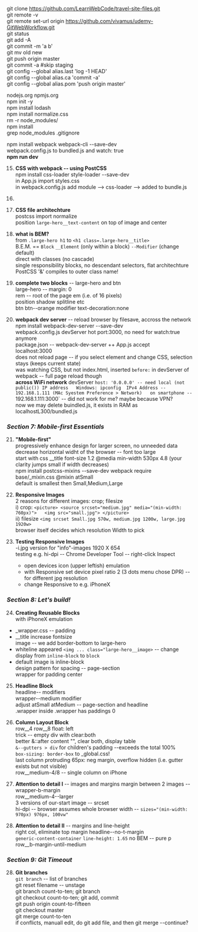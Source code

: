git clone https://github.com/LearnWebCode/travel-site-files.git  
git remote -v  
git remote set-url origin https://github.com/vivamus/udemy-GitWebWorkflow.git  
git status  
git add -A  
git commit -m 'a b'  
git mv old new  
git push origin master  
git commit -a     #skip staging  
git config --global alias.last 'log -1 HEAD'  
git config --global alias.ca 'commit -a'  
git config --global alias.pom 'push origin master'  

nodejs.org npmjs.org  
npm init -y  
npm install lodash  
npm install normalize.css  
rm -r node_modules/  
npm install  
  grep node_modules .gitignore  

npm install webpack webpack-cli --save-dev  
webpack.config.js to bundled.js and watch: true  
**npm run dev**  

15. **CSS with webpack -- using PostCSS**    
    npm install css-loader style-loader --save-dev  
    in App.js import styles.css  
    in webpack.config.js add module --> css-loader --> added to bundle.js  
16.
 17. **CSS file architechture**   
    postcss import normalize   
    position `large-hero__text-content` on top of image and center  

18. **what is BEM?**  
  from `.large-hero h1` to `<h1 class=.large-hero__title>`  
  B.E.M. == `Block` `__Element` (only within a block) `--Modifier` (change default)  
    direct with classes (no cascade)  
    single responsibility blocks, no descendant selectors, flat architechture  
    PostCSS '&' compiles to outer class name!

19. **complete two blocks** -- large-hero and btn   
  large-hero -- margin: 0  
    rem -- root of the page em (i.e. of 16 pixels)  
    position shadow splitline etc  
  btn btn--orange modifier  text-decoration:none  

20. **webpack dev server** -- reload browser by filesave, accross the network  
  npm install webpack-dev-server --save-dev  
  webpack.config.js devServer hot port:3000, no need for watch:true anymore  
  package.json -- webpack-dev-server ++ App.js accept  
  localhost:3000  
  does not reload page -- if you select element and change CSS, selection stays (keeps current state)  
  was watching CSS, but not index.html, inserted `before:` in devServer of webpack -- full page reload though  
  **across WiFi network** devServer `host: '0.0.0.0' -- need local (not public()) IP address  
  Windows: ipconfig  IPv4 Address -- 192.168.1.111 (MAc Syestem Preference > Network)  
    on smartphone -- `192.168.1.111:3000` -- did not work for me? maybe because VPN?  
    now we may delete buindled.js, it exists in RAM as localhostL300/bundled.js  

### *Section 7: Mobile-first Essentials*     

21. **"Mobile-first"**  
  progressively enhance design for larger screen, no unneeded data  
  decrease horizontal widht of the browser -- font too large  
  start with css __title font-size 1.2 @media min-width 530px 4.8 (your clarity jumps small if width decreases)  
  npm install postcss-mixins --save-dev  webpack require  
  base/_mixin.css @mixin atSmall  
  default is smallest then Small,Medium,Large  

22. **Responsive Images**  
  2 reasons for different images: crop; filesize  
  i) crop: ```<picture> <source srcset="medium.jpg" media="(min-width: 760px)">  
        <img src="small.jpg"> </picture>```  
  ii) filesize `<img srcset Small.jpg 570w, medium.jpg 1200w, large.jpg 1920w>`  
    browser itself decides which resolution Width to pick  
      
23. **Testing Responsive Images**  
  -i.jpg version for "info"-images 1920 X 654   
  testing e.g. hi-dpi -- Chrome Developer Tool -- right-click Inspect  
    * open devices icon (upper leftish) emulation  
    * with Responsive set device pixel ratio 2 (3 dots menu chose DPR)  -- for different jpg resolution  
    * change Responsive to e.g. iPhoneX  

### *Section 8: Let's build!*     

24. **Creating Reusable Blocks**  
  with iPhoneX emulation  
   * _wrapper.css -- padding  
   * __title increase fontsize  
  image -- we add border-bottom to large-hero  
  * whiteline appeared `<img ... class="large-hero__image>` -- change display from `inline-block` to `block`  
  * default image is inline-block  
  design pattern for spacing -- page-section  
  wrapper for padding center  

25. **Headline Block**  
  headline-- modifiers  
  wrapper--medium modifier  
  adjust atSmall atMedium -- page-section and headline  
  .wrapper inside .wrapper has paddings 0  

26. **Column Layout Block**  
  row__4 row__8 float: left  
  trick -- empty div with clear:both  
  better &::after content "", clear both, display table  
  `&--gutters > div` for children's padding --exceeds the total 100%  
  `box-sizing: border-box` to _global.css!  
  last column protruding 65px: neg margin, overflow hidden (i.e. gutter exists but not visible)  
  row__medium-4/8 -- single column on iPhone  

27. **Attention to detail I**  -- images and margins
  margin between 2 images -- wrapper-b-margin  
  row__medium-4--larger  
  3 versions of our-start image -- <picture> srcset  
  hi-dpi -- browser assumes whole browser width -- <source sizes=404px>
  `sizes="(min-width: 970px) 976px, 100vw"`  

28. **Attention to detail II**  -- margins and line-height    
  right col, eliminate top margin headline--no-t-margin  
  `generic-content-container`  `line-height: 1.65`  no BEM -- pure p  
  row__b-margin-until-medium    


### *Section 9: Git Timeout*  
  
28. **Git branches**    
  `git branch`  -- list of branches  
  git reset filename -- unstage  
  git branch count-to-ten; git branch  
  git checkout count-to-ten; git add, commit  
  git push origin count-to-fifteen  
  git checkout master  
  git merge count-to-ten  
  if conflicts, manuall edit, do git add file, and then git merge --continue?  